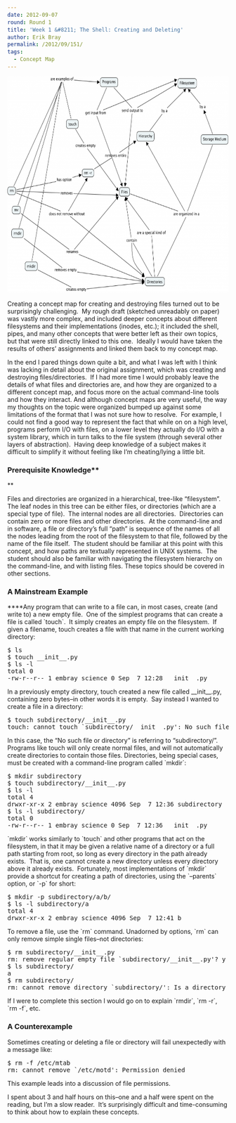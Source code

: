 ```yaml
---
date: 2012-09-07
round: Round 1
title: 'Week 1 &#8211; The Shell: Creating and Deleting'
author: Erik Bray
permalink: /2012/09/151/
tags:
  - Concept Map
---
```

[<img class="alignnone size-large wp-image-153" title="bray_week1_create_destroy" src="/uploads/2012/09/bray_week1_create_destroy-1024x714.png" alt="" width="707" height="492" />][1]

Creating a concept map for creating and destroying files turned out to be surprisingly challenging.  My rough draft (sketched unreadably on paper) was vastly more complex, and included deeper concepts about different filesystems and their implementations (inodes, etc.); it included the shell, pipes, and many other concepts that were better left as their own topics, but that were still directly linked to this one.  Ideally I would have taken the results of others&#8217; assignments and linked them back to my concept map.

In the end I pared things down quite a bit, and what I was left with I think was lacking in detail about the original assignment, which was creating and destroying files/directories.  If I had more time I would probably leave the details of what files and directories are, and how they are organized to a different concept map, and focus more on the actual command-line tools and how they interact. And although concept maps are very useful, the way my thoughts on the topic were organized bumped up against some limitations of the format that I was not sure how to resolve.  For example, I could not find a good way to represent the fact that while on on a high level, programs perform I/O with files, on a lower level they actually do I/O with a system library, which in turn talks to the file system (through several other layers of abstraction).  Having deep knowledge of a subject makes it difficult to simplify it without feeling like I&#8217;m cheating/lying a little bit.

### Prerequisite Knowledge**  
**

Files and directories are organized in a hierarchical, tree-like &#8220;filesystem&#8221;.  The leaf nodes in this tree can be either files, or directories (which are a special type of file).  The internal nodes are all directories.  Directories can contain zero or more files and other directories.  At the command-line and in software, a file or directory&#8217;s full &#8220;path&#8221; is sequence of the names of all the nodes leading from the root of the filesystem to that file, followed by the name of the file itself.  The student should be familiar at this point with this concept, and how paths are textually represented in UNIX systems.  The student should also be familiar with navigating the filesystem hierarchy on the command-line, and with listing files. These topics should be covered in other sections.

### A Mainstream Example

****Any program that can write to a file can, in most cases, create (and write to) a new empty file.  One of the simplest programs that can create a file is called \`touch\`.  It simply creates an empty file on the filesystem.  If given a filename, touch creates a file with that name in the current working directory:

<pre>$ ls
$ touch __init__.py
$ ls -l
total 0
-rw-r--r-- 1 embray science 0 Sep  7 12:28 __init__.py</pre>

In a previously empty directory, touch created a new file called \_\_init\_\_.py, containing zero bytes&#8211;in other words it is empty.  Say instead I wanted to create a file in a directory:

<pre>$ touch subdirectory/__init__.py
touch: cannot touch `subdirectory/__init__.py': No such file or directory</pre>

In this case, the &#8220;No such file or directory&#8221; is referring to &#8220;subdirectory/&#8221;. Programs like touch will only create normal files, and will not automatically create directories to contain those files. Directories, being special cases, must be created with a command-line program called \`mkdir\`:

<pre>$ mkdir subdirectory
$ touch subdirectory/__init__.py
$ ls -l
total 4
drwxr-xr-x 2 embray science 4096 Sep  7 12:36 subdirectory
$ ls -l subdirectory/
total 0
-rw-r--r-- 1 embray science 0 Sep  7 12:36 __init__.py</pre>

\`mkdir\` works similarly to \`touch\` and other programs that act on the filesystem, in that it may be given a relative name of a directory or a full path starting from root, so long as every directory in the path already exists.  That is, one cannot create a new directory unless every directory above it already exists.  Fortunately, most implementations of \`mkdir\` provide a shortcut for creating a path of directories, using the \`&#8211;parents\` option, or \`-p\` for short:

<pre>$ mkdir -p subdirectory/a/b/
$ ls -l subdirectory/a
total 4
drwxr-xr-x 2 embray science 4096 Sep  7 12:41 b</pre>

To remove a file, use the \`rm\` command. Unadorned by options, \`rm\` can only remove simple single files&#8211;not directories:

<pre>$ rm subdirectory/__init__.py 
rm: remove regular empty file `subdirectory/__init__.py'? y
$ ls subdirectory/
a
$ rm subdirectory/
rm: cannot remove directory `subdirectory/': Is a directory</pre>

If I were to complete this section I would go on to explain \`rmdir\`, \`rm -r\`, \`rm -f\`, etc.

### A Counterexample

Sometimes creating or deleting a file or directory will fail unexpectedly with a message like:

<pre>$ rm -f /etc/mtab
rm: cannot remove `/etc/motd': Permission denied</pre>

This example leads into a discussion of file permissions.

I spent about 3 and half hours on this&#8211;one and a half were spent on the reading, but I&#8217;m a slow reader.  It&#8217;s surprisingly difficult and time-consuming to think about how to explain these concepts.

 [1]: /uploads/2012/09/bray_week1_create_destroy.png
